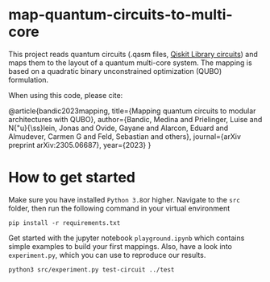 # map-quantum-circuits-to-multi-core

This project reads quantum circuits (.qasm files, [Qiskit Library circuits](https://qiskit.org/documentation/apidoc/circuit_library.html#module-qiskit.circuit.library)) and maps them to the layout of a quantum multi-core system. The mapping is based on a quadratic binary unconstrained optimization (QUBO) formulation. 

When using this code, please cite:

@article{bandic2023mapping,
  title={Mapping quantum circuits to modular architectures with QUBO},
  author={Bandic, Medina and Prielinger, Luise and N{\"u}{\ss}lein, Jonas and Ovide, Gayane and Alarcon, Eduard and Almudever, Carmen G and Feld, Sebastian and others},
  journal={arXiv preprint arXiv:2305.06687},
  year={2023}
}

# How to get started
Make sure you have installed ``Python 3.8``or higher. Navigate to the ``src`` folder, then run the following command in your virtual environment
```console
pip install -r requirements.txt
````
Get started with the jupyter notebook `playground.ipynb` which contains simple examples to build your first mappings. 
Also, have a look into `experiment.py`, which you can use to reproduce our results.

```
python3 src/experiment.py test-circuit ../test
```
